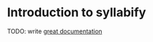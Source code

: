 # Introduction to syllabify

TODO: write [great documentation](http://jacobian.org/writing/what-to-write/)
